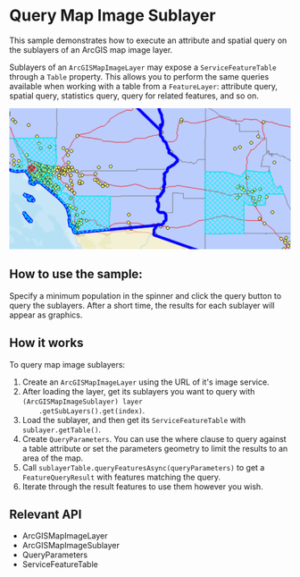 <h1>Query Map Image Sublayer</h1>

<p>This sample demonstrates how to execute an attribute and spatial query on the sublayers of an ArcGIS map image 
layer.</p>    

<p>Sublayers of an <code>ArcGISMapImageLayer</code> may expose a <code>ServiceFeatureTable</code> through a 
<code>Table</code> property. This allows you to perform the same queries available when working with a table from a 
<code>FeatureLayer</code>: attribute query, spatial query, statistics query, query for related features, and so on.

<p><img src="QueryMapImageSublayer.png"></p>

<h2>How to use the sample:</h2>

<p>Specify a minimum population in the spinner and click the query button to query the sublayers. After a short time,
 the results for each sublayer will appear as graphics.</p>

<h2>How it works</h2>

<p>To query map image sublayers:</p>

<ol>
    <li>Create an <code>ArcGISMapImageLayer</code> using the URL of it's image service.</li>
    <li>After loading the layer, get its sublayers you want to query with <code>(ArcGISMapImageSublayer) layer
    .getSubLayers().get(index)</code>.</li>
    <li>Load the sublayer, and then get its <code>ServiceFeatureTable</code> with <code>sublayer.getTable()</code>.</li>
    <li>Create <code>QueryParameters</code>. You can use the where clause to query against a table attribute or set 
    the parameters geometry to limit the results to an area of the map.</li>
    <li>Call <code>sublayerTable.queryFeaturesAsync(queryParameters)</code> to get a <code>FeatureQueryResult</code> 
    with features matching the query.</li>
    <li>Iterate through the result features to use them however you wish.</li>
</ol>

<h2>Relevant API</h2>

<ul>
    <li>ArcGISMapImageLayer</li>
    <li>ArcGISMapImageSublayer</li>
    <li>QueryParameters</li>
    <li>ServiceFeatureTable</li>
</ul>
